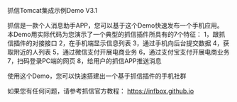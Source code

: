 抓信Tomcat集成示例Demo V3.1

抓信是一款个人消息助手APP，您可以基于这个Demo快速发布一个手机应用。
本Demo用实际代码为您演示了一个典型的抓信插件所具有的7个特征：
1，跟抓信插件的对接接口 
2，在手机端显示信息列表
3，通过手机向后台提交数据
4，获取附近的人列表
5，通过微信支付开展电商业务
6，通过支付宝支付开展电商业务
7，扫码登录PC端的网页
8，给用户的抓信APP推送消息

使用这个Demo，您可以快速搭建出一个基于抓信插件的手机社群

如果您有任何问题，请参考抓信官方教程： https://infbox.github.io


